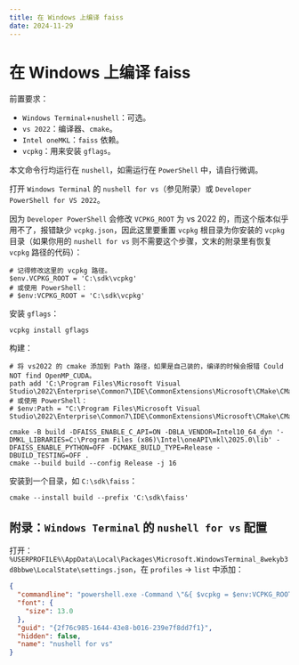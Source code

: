 ```yaml
---
title: 在 Windows 上编译 faiss
date: 2024-11-29
---
```


# 在 Windows 上编译 faiss

前置要求：

- `Windows Terminal`+`nushell`：可选。
- `vs 2022`：编译器、`cmake`。
- `Intel oneMKL`：`faiss` 依赖。
- `vcpkg`：用来安装 `gflags`。

本文命令行均运行在 `nushell`，如需运行在 `PowerShell` 中，请自行微调。

打开 `Windows Terminal` 的 `nushell for vs`（参见附录）或 `Developer PowerShell for VS 2022`。

因为 `Developer PowerShell` 会修改 `VCPKG_ROOT` 为 vs 2022 的，而这个版本似乎用不了，报错缺少 `vcpkg.json`，因此这里要重置 `vcpkg` 根目录为你安装的 `vcpkg` 目录（如果你用的 `nushell for vs` 则不需要这个步骤，文末的附录里有恢复 `vcpkg` 路径的代码）：

```nushell
# 记得修改这里的 vcpkg 路径。
$env.VCPKG_ROOT = 'C:\sdk\vcpkg'
# 或使用 PowerShell：
# $env:VCPKG_ROOT = 'C:\sdk\vcpkg'
```

安装 `gflags`：

```nushell
vcpkg install gflags
```

构建：

```nushell
# 将 vs2022 的 cmake 添加到 Path 路径，如果是自己装的，编译的时候会报错 Could NOT find OpenMP_CUDA。
path add 'C:\Program Files\Microsoft Visual Studio\2022\Enterprise\Common7\IDE\CommonExtensions\Microsoft\CMake\CMake\bin'
# 或使用 PowerShell：
# $env:Path = "C:\Program Files\Microsoft Visual Studio\2022\Enterprise\Common7\IDE\CommonExtensions\Microsoft\CMake\CMake\bin;$env:Path"

cmake -B build -DFAISS_ENABLE_C_API=ON -DBLA_VENDOR=Intel10_64_dyn '-DMKL_LIBRARIES=C:\Program Files (x86)\Intel\oneAPI\mkl\2025.0\lib' -DFAISS_ENABLE_PYTHON=OFF -DCMAKE_BUILD_TYPE=Release -DBUILD_TESTING=OFF .
cmake --build build --config Release -j 16
```

安装到一个目录，如 `C:\sdk\faiss`：

```nushell
cmake --install build --prefix 'C:\sdk\faiss'
```

## 附录：`Windows Terminal` 的 `nushell for vs` 配置

打开：`%USERPROFILE%\AppData\Local\Packages\Microsoft.WindowsTerminal_8wekyb3d8bbwe\LocalState\settings.json`，在 `profiles` → `list` 中添加：

```json
{
  "commandline": "powershell.exe -Command \"&{ $vcpkg = $env:VCPKG_ROOT; Import-Module \"\"\"C:\\Program Files\\Microsoft Visual Studio\\2022\\Enterprise\\Common7\\Tools\\Microsoft.VisualStudio.DevShell.dll\"\"\"; Enter-VsDevShell -VsInstallPath \"\"\"C:\\Program Files\\Microsoft Visual Studio\\2022\\Enterprise\"\"\" -SkipAutomaticLocation -DevCmdArguments \"\"\"-arch=x64 -host_arch=x64\"\"\"; if ($vcpkg) { $env:VCPKG_ROOT = $vcpkg; } nu }\"",
  "font": {
    "size": 13.0
  },
  "guid": "{2f76c985-1644-43e8-b016-239e7f8dd7f1}",
  "hidden": false,
  "name": "nushell for vs"
}
```
